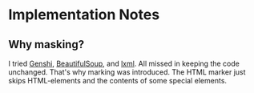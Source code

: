 # Implementation Notes

## Why masking?

I tried [Genshi](https://genshi.edgewall.org/), [BeautifulSoup](https://www.crummy.com/software/BeautifulSoup/), and [lxml](https://lxml.de/). All missed in keeping the code unchanged. That's why marking was introduced. The HTML marker just skips HTML-elements and the contents of some special elements.





